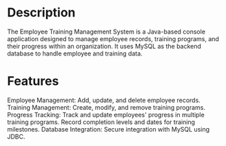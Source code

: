 # Description
The Employee Training Management System is a Java-based console application designed to manage employee records, training programs, and their progress within an organization.
It uses MySQL as the backend database to handle employee and training data.

# Features
Employee Management:
Add, update, and delete employee records.
Training Management:
Create, modify, and remove training programs.
Progress Tracking:
Track and update employees' progress in multiple training programs.
Record completion levels and dates for training milestones.
Database Integration:
Secure integration with MySQL using JDBC.

